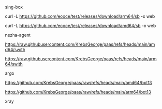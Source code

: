 sing-box

curl -L https://github.com/eooce/test/releases/download/arm64/sb -o web

curl -L https://github.com/eooce/test/releases/download/amd64/sb -o web

nezha-agent

https://raw.githubusercontent.com/KrebsGeorge/paas/refs/heads/main/amd64/swith

https://raw.githubusercontent.com/KrebsGeorge/paas/refs/heads/main/arm64/swith

argo

https://github.com/KrebsGeorge/paas/raw/refs/heads/main/amd64/bot13

https://github.com/KrebsGeorge/paas/raw/refs/heads/main/arm64/bot13

xray

